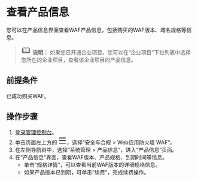 # 查看产品信息<a name="waf_01_0319"></a>

您可以在产品信息界面查看WAF产品信息，包括购买的WAF版本、域名规格等信息。

>![](public_sys-resources/icon-note.gif) **说明：** 
>如果您已开通企业项目，您可以在“企业项目“下拉列表中选择您所在的企业项目，查看该企业项目的产品信息。

## 前提条件<a name="section15165247191713"></a>

已成功购买WAF。

## 操作步骤<a name="section1162720491216"></a>

1.  [登录管理控制台](https://console.huaweicloud.com/?locale=zh-cn)。
2.  单击页面左上方的![](figures/icon-Service-127.png)，选择“安全与合规  \>  Web应用防火墙 WAF“。
3.  在左侧导航树中，选择“系统管理  \>  产品信息“，进入“产品信息“页面。
4.  在“产品信息“界面，查看WAF版本、产品规格、到期时间等信息。
    -   单击“规格详情“，可以查看当前WAF版本的详细规格信息。
    -   如果产品版本已到期，可单击“续费“，完成续费操作。

